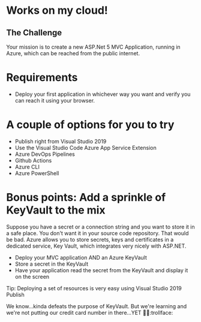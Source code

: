 # Works on my cloud!

## The Challenge
Your mission is to create a new ASP.Net 5 MVC Application, running in Azure, which can be reached from the public internet.

# Requirements
- Deploy your first application in whichever way you want and verify you can reach it using your browser.

# A couple of options for you to try
- Publish right from Visual Studio 2019
- Use the Visual Studio Code Azure App Service Extension
- Azure DevOps Pipelines
- Github Actions
- Azure CLI
- Azure PowerShell

# Bonus points: Add a sprinkle of KeyVault to the mix
Suppose you have a secret or a connection string and you want to store it in a safe place. You don't want it in your source code repository. That would be bad. Azure allows you to store secrets, keys and certificates in a dedicated service, Key Vault, which integrates very nicely with ASP.NET.

- Deploy your MVC application AND an Azure KeyVault
- Store a secret in the KeyVault
- Have your application read the secret from the KeyVault and display it on the screen

Tip: Deploying a set of resources is very easy using Visual Studio 2019 Publish

We know...kinda defeats the purpose of KeyVault. But we're learning and we're not putting our credit card number in there...YET 🤫🐱:trollface:
